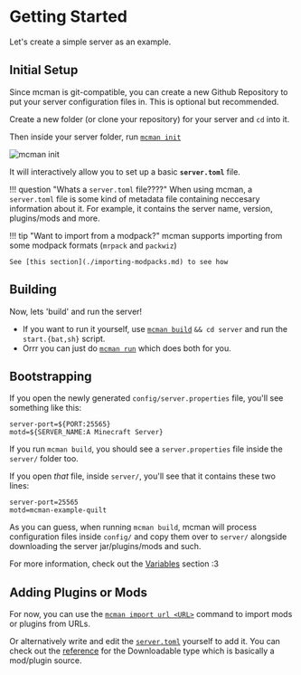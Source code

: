 # Getting Started

Let's create a simple server as an example.

## Initial Setup

Since mcman is git-compatible, you can create a new Github Repository to put your server configuration files in. This is optional but recommended.

Create a new folder (or clone your repository) for your server and `cd` into it.

Then inside your server folder, run [`mcman init`](../commands/init.md)

![mcman init](https://cdn.discordapp.com/attachments/1109215116060266567/1134187743300296815/render1690481729604.gif)

It will interactively allow you to set up a basic **`server.toml`** file.

!!! question "Whats a `server.toml` file????"
    When using mcman, a `server.toml` file is some kind of metadata file containing neccesary information about it. For example, it contains the server name, version, plugins/mods and more.

!!! tip "Want to import from a modpack?"
    mcman supports importing from some modpack formats (`mrpack` and `packwiz`)

    See [this section](./importing-modpacks.md) to see how

## Building

Now, lets 'build' and run the server!

- If you want to run it yourself, use [`mcman build`](../commands/build.md) `&& cd server` and run the `start.{bat,sh}` script.
- Orrr you can just do [`mcman run`](../commands/run.md) which does both for you.

## Bootstrapping

If you open the newly generated `config/server.properties` file, you'll see something like this:

```properties title="config/server.properties"
server-port=${PORT:25565}
motd=${SERVER_NAME:A Minecraft Server}
```

If you run `mcman build`, you should see a `server.properties` file inside the `server/` folder too.

If you open *that* file, inside `server/`, you'll see that it contains these two lines:

```properties title="server/server.properties"
server-port=25565
motd=mcman-example-quilt
```

As you can guess, when running `mcman build`, mcman will process configuration files inside `config/` and copy them over to `server/` alongside downloading the server jar/plugins/mods and such.

For more information, check out the [Variables](./variables.md) section :3

## Adding Plugins or Mods

For now, you can use the [`mcman import url <URL>`](../commands/import.md#mcman-import-url-url) command to import mods or plugins from URLs.

Or alternatively write and edit the [`server.toml`](../reference/server.toml.md) yourself to add it. You can check out the [reference](../reference/downloadable/index.md) for the Downloadable type which is basically a mod/plugin source.
